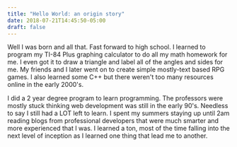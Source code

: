 ```yaml
---
title: "Hello World: an origin story"
date: 2018-07-21T14:45:50-05:00
draft: false
---
```


Well I was born and all that. Fast forward to high school. I learned to program my TI-84 Plus graphing calculator to do all my math homework for me. I even got it to draw a triangle and label all of the angles and sides for me. My friends and I later went on to create simple mostly-text based RPG games. I also learned some C++ but there weren't too many resources online in the early 2000's.

I did a 2 year degree program to learn programming. The professors were mostly stuck thinking web development was still in the early 90's. Needless to say I still had a LOT left to learn. I spent my summers staying up until 2am reading blogs from professional developers that were much smarter and more experienced that I was. I learned a ton, most of the time falling into the next level of inception as I learned one thing that lead me to another.
